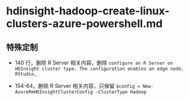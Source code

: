# hdinsight-hadoop-create-linux-clusters-azure-powershell.md

## 特殊定制

* 140 行，删除 R Server 相关内容，删除 `configure an R Server on HDInsight cluster type. The configuration enables an edge node, RStudio,`

* 154-64，删除 R Server 相关内容，只保留 `$config = New-AzureRmHDInsightClusterConfig -ClusterType Hadoop `